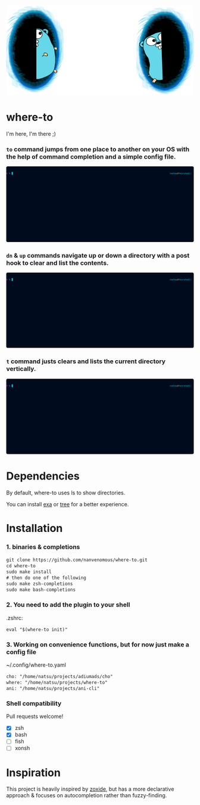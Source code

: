 ![gopher portal](./.rsrc/gopher.png)
# where-to

I'm here, I'm there ;)

### `to` command jumps from one place to another on your OS with the help of command completion and a simple config file.
![demo](./.rsrc/where-to.gif)

### `dn` & `up` commands navigate up or down a directory with a post hook to clear and list the contents.
![up and down](./.rsrc/up_and_down.gif)

### `t` command justs clears and lists the current directory vertically.
![new ls](./.rsrc/new_ls_t.gif)

# Dependencies

By default, where-to uses ls to show directories.

You can install [exa](https://github.com/ogham/exa) or [tree](https://gist.github.com/fscm/9eee2784f101f21515d66321180aef0f) for a better experience.

# Installation

### 1. binaries & completions
```
git clone https://github.com/nanvenomous/where-to.git
cd where-to
sudo make install
# then do one of the following
sudo make zsh-completions
sudo make bash-completions
```

### 2. You need to add the plugin to your shell

.zshrc:
```
eval "$(where-to init)"
```

### 3. Working on convenience functions, but for now just make a config file

~/.config/where-to.yaml
```
cho: "/home/natsu/projects/adiumads/cho"
where: "/home/natsu/projects/where-to"
ani: "/home/natsu/projects/ani-cli"
```

### Shell compatibility

Pull requests welcome!
- [x] zsh
- [x] bash
- [ ] fish
- [ ] xonsh

# Inspiration
This project is heavily inspired by [zoxide](https://github.com/ajeetdsouza/zoxide), but has a more declarative approach & focuses on autocompletion rather than fuzzy-finding.
